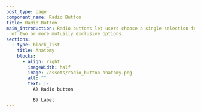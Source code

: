 ```yaml
---
post_type: page
component_name: Radio Button
title: Radio Button
main_introduction: Radio buttons let users choose a single selection from a list
  of two or more mutually exclusive options.
sections:
  - type: block_list
    title: Anatomy
    blocks:
      - align: right
        imageWidth: half
        image: /assets/radio_button-anatomy.png
        alt: ""
        text: |-
          A) Radio button 

          B) Label
---
```

